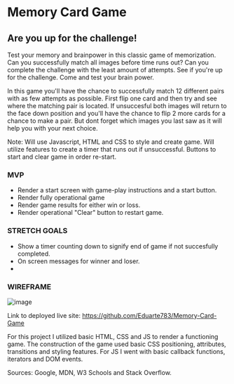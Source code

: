 # Memory Card Game

## Are you up for the challenge!

Test your memory and brainpower in this classic game of memorization. Can you successfully match all images before time runs out? Can you complete the challenge with the least amount of attempts. See if you're up for the challenge. Come and test your brain power.

In this game you'll have the chance to successfully match 12 different pairs with as few attempts as possible. First flip one card and then try and see where the matching pair is located. If unsuccesful both images will return to the face down position and you'll have the chance to flip 2 more cards for a chance to make a pair. But dont forget which images you last saw as it will help you with your next choice.

Note: Will use Javascript, HTML and CSS to style and create game. Will utilize features to create a timer that runs out if unsuccessful. Buttons to start and clear game in order re-start.

### MVP

- Render a start screen with game-play instructions and a start button.
- Render fully operational game 
- Render game results for either win or loss.
- Render operational "Clear" button to restart game. 


### STRETCH GOALS

- Show a timer counting down to signify end of game if not succesfully completed.
- On screen messages for winner and loser. 
- 

### WIREFRAME

![image](https://user-images.githubusercontent.com/102763920/167072986-5300b6b2-031b-444d-956a-dfafa6715568.png)

Link to deployed live site: https://github.com/Eduarte783/Memory-Card-Game

For this project I utilized basic HTML, CSS and JS to render a functioning game. The construction of the game used basic CSS positioning, attributes, transitions and styling features. For JS I went with basic callback functions, iterators and DOM events. 

Sources: Google, MDN, W3 Schools and Stack Overflow.